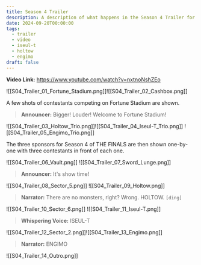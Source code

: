 ```yaml
---
title: Season 4 Trailer
description: A description of what happens in the Season 4 Trailer for THE FINALS.
date: 2024-09-20T00:00:00
tags:
  - trailer
  - video
  - iseul-t
  - holtow
  - engimo
draft: false
---
```

**Video Link:** https://www.youtube.com/watch?v=nxtnoNshZEo

![[S04_Trailer_01_Fortune_Stadium.png]]![[S04_Trailer_02_Cashbox.png]]

A few shots of contestants competing on Fortune Stadium are shown.

>**Announcer:** Bigger! Louder! Welcome to Fortune Stadium!

![[S04_Trailer_03_Holtow_Trio.png]]![[S04_Trailer_04_Iseul-T_Trio.png]]
![[S04_Trailer_05_Engimo_Trio.png]]

The three sponsors for Season 4 of THE FINALS are then shown one-by-one with three contestants in front of each one.

![[S04_Trailer_06_Vault.png]]
![[S04_Trailer_07_Sword_Lunge.png]]

>**Announcer:** It's show time!

![[S04_Trailer_08_Sector_5.png]]
![[S04_Trailer_09_Holtow.png]]

>**Narrator:** There are no monsters, right? Wrong. HOLTOW. `[ding]`

![[S04_Trailer_10_Sector_6.png]]
![[S04_Trailer_11_Iseul-T.png]]

>**Whispering Voice:** ISEUL-T

![[S04_Trailer_12_Sector_2.png]]![[S04_Trailer_13_Engimo.png]]

>**Narrator:** ENGIMO

![[S04_Trailer_14_Outro.png]]
